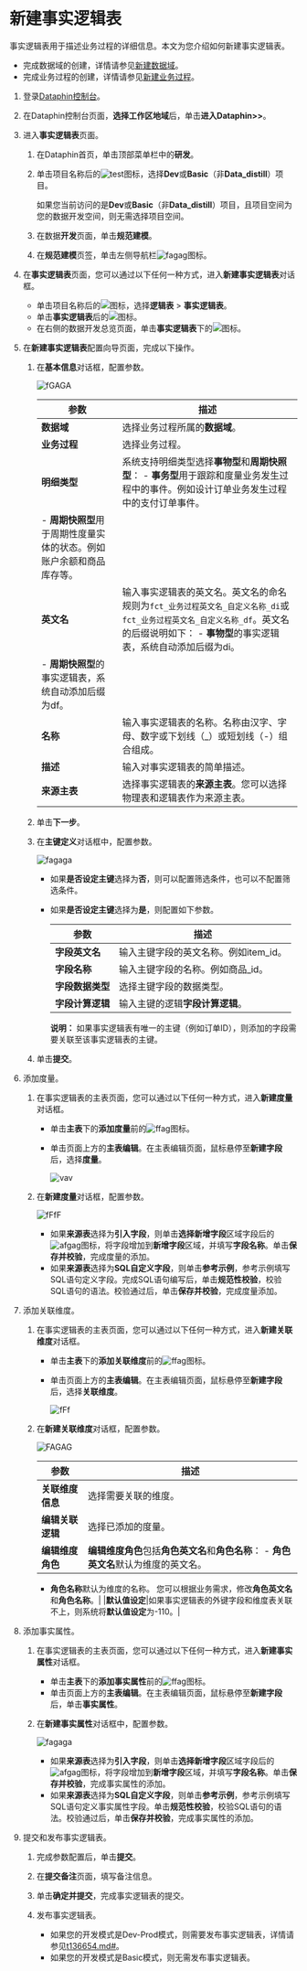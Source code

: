 # 新建事实逻辑表

事实逻辑表用于描述业务过程的详细信息。本文为您介绍如何新建事实逻辑表。

-   完成数据域的创建，详情请参见[新建数据域](/cn.zh-CN/数仓规划/业务板块/新建数据域.md)。
-   完成业务过程的创建，详情请参见[新建业务过程](/cn.zh-CN/数据开发/规范建模/规范定义-业务过程/新建业务过程.md)。

1.  登录[Dataphin控制台](https://dataphin.console.aliyun.com/workingArea)。

2.  在Dataphin控制台页面，**选择工作区地域**后，单击**进入Dataphin\>\>**。

3.  进入**事实逻辑表**页面。

    1.  在Dataphin首页，单击顶部菜单栏中的**研发**。

    2.  单击项目名称后的![test](https://static-aliyun-doc.oss-accelerate.aliyuncs.com/assets/img/zh-CN/9887549951/p110089.png)图标，选择**Dev**或**Basic**（非**Data\_distill**）项目。

        如果您当前访问的是**Dev**或**Basic**（非**Data\_distill**）项目，且项目空间为您的数据开发空间，则无需选择项目空间。

    3.  在数据**开发**页面，单击**规范建模**。

    4.  在**规范建模**页签，单击左侧导航栏![fagag](https://static-aliyun-doc.oss-accelerate.aliyuncs.com/assets/img/zh-CN/4587549951/p101371.png)图标。

4.  在**事实逻辑表**页面，您可以通过以下任何一种方式，进入**新建事实逻辑表**对话框。

    -   单击项目名称后的![](https://static-aliyun-doc.oss-accelerate.aliyuncs.com/assets/img/zh-CN/0887549951/p69318.png)图标，选择**逻辑表** \> **事实逻辑表**。
    -   单击**事实逻辑表**后的![](https://static-aliyun-doc.oss-accelerate.aliyuncs.com/assets/img/zh-CN/0887549951/p69320.png)图标。
    -   在右侧的数据开发总览页面，单击**事实逻辑表**下的![](https://static-aliyun-doc.oss-accelerate.aliyuncs.com/assets/img/zh-CN/0887549951/p69322.png)图标。
5.  在**新建事实逻辑表**配置向导页面，完成以下操作。

    1.  在**基本信息**对话框，配置参数。

        ![fGAGA](https://static-aliyun-doc.oss-accelerate.aliyuncs.com/assets/img/zh-CN/5487549951/p101374.png)

        |参数|描述|
        |--|--|
        |**数据域**|选择业务过程所属的**数据域**。|
        |**业务过程**|选择业务过程。|
        |**明细类型**|系统支持明细类型选择**事物型**和**周期快照型**：         -   **事务型**用于跟踪和度量业务发生过程中的事件。例如设计订单业务发生过程中的支付订单事件。
        -   **周期快照型**用于周期性度量实体的状态。例如账户余额和商品库存等。 |
        |**英文名**|输入事实逻辑表的英文名。英文名的命名规则为`fct_业务过程英文名_自定义名称_di`或`fct_业务过程英文名_自定义名称_df`。英文名的后缀说明如下：         -   **事物型**的事实逻辑表，系统自动添加后缀为di。
        -   **周期快照型**的事实逻辑表，系统自动添加后缀为df。 |
        |**名称**|输入事实逻辑表的名称。名称由汉字、字母、数字或下划线（\_）或短划线（-）组合组成。|
        |**描述**|输入对事实逻辑表的简单描述。|
        |**来源主表**|选择事实逻辑表的**来源主表**。您可以选择物理表和逻辑表作为来源主表。|

    2.  单击**下一步**。

    3.  在**主键定义**对话框中，配置参数。

        ![fagaga](https://static-aliyun-doc.oss-accelerate.aliyuncs.com/assets/img/zh-CN/5487549951/p101377.png)

        -   如果**是否设定主键**选择为**否**，则可以配置筛选条件，也可以不配置筛选条件。
        -   如果**是否设定主键**选择为**是**，则配置如下参数。

            |参数|描述|
            |--|--|
            |**字段英文名**|输入主键字段的英文名称。例如item\_id。|
            |**字段名称**|输入主键字段的名称。例如商品\_id。|
            |**字段数据类型**|选择主键字段的数据类型。|
            |**字段计算逻辑**|输入主键的逻辑**字段计算逻辑**。|

            **说明：** 如果事实逻辑表有唯一的主键（例如订单ID），则添加的字段需要关联至该事实逻辑表的主键。

    4.  单击**提交**。

6.  添加度量。

    1.  在事实逻辑表的主表页面，您可以通过以下任何一种方式，进入**新建度量**对话框。

        -   单击**主表**下的**添加度量**前的![ffag](https://static-aliyun-doc.oss-accelerate.aliyuncs.com/assets/img/zh-CN/6487549951/p101400.png)图标。
        -   单击页面上方的**主表编辑**。在主表编辑页面，鼠标悬停至**新建字段**后，选择**度量**。

            ![vav](https://static-aliyun-doc.oss-accelerate.aliyuncs.com/assets/img/zh-CN/8090987951/p101412.png)

    2.  在**新建度量**对话框，配置参数。

        ![fFfF](https://static-aliyun-doc.oss-accelerate.aliyuncs.com/assets/img/zh-CN/8090987951/p101414.png)

        -   如果**来源表**选择为**引入字段**，则单击**选择新增字段**区域字段后的![afgag](https://static-aliyun-doc.oss-accelerate.aliyuncs.com/assets/img/zh-CN/6487549951/p101417.png)图标，将字段增加到**新增字段**区域，并填写**字段名称**。单击**保存并校验**，完成度量的添加。
        -   如果**来源表**选择为**SQL自定义字段**，则单击**参考示例**，参考示例填写SQL语句定义字段。完成SQL语句编写后，单击**规范性校验**，校验SQL语句的语法。校验通过后，单击**保存并校验**，完成度量添加。
7.  添加关联维度。

    1.  在事实逻辑表的主表页面，您可以通过以下任何一种方式，进入**新建关联维度**对话框。

        -   单击**主表**下的**添加关联维度**前的![ffag](https://static-aliyun-doc.oss-accelerate.aliyuncs.com/assets/img/zh-CN/6487549951/p101400.png)图标。
        -   单击页面上方的**主表编辑**。在主表编辑页面，鼠标悬停至**新建字段**后，选择**关联维度**。

            ![fFf](https://static-aliyun-doc.oss-accelerate.aliyuncs.com/assets/img/zh-CN/6487549951/p101406.png)

    2.  在**新建关联维度**对话框，配置参数。

        ![FAGAG](https://static-aliyun-doc.oss-accelerate.aliyuncs.com/assets/img/zh-CN/6487549951/p101407.png)

        |参数|描述|
        |--|--|
        |**关联维度信息**|选择需要关联的维度。|
        |**编辑关联逻辑**|选择已添加的度量。|
        |**编辑维度角色**|**编辑维度角色**包括**角色英文名**和**角色名称**：         -   **角色英文名**默认为维度的英文名。
        -   **角色名称**默认为维度的名称。
 您可以根据业务需求，修改**角色英文名**和**角色名称**。|
        |**默认值设定**|如果事实逻辑表的外键字段和维度表关联不上，则系统将**默认值设定**为-110。|

8.  添加事实属性。

    1.  在事实逻辑表的主表页面，您可以通过以下任何一种方式，进入**新建事实属性**对话框。

        -   单击**主表**下的**添加事实属性**前的![ffag](https://static-aliyun-doc.oss-accelerate.aliyuncs.com/assets/img/zh-CN/6487549951/p101400.png)图标。
        -   单击页面上方的**主表编辑**。在主表编辑页面，鼠标悬停至**新建字段**后，单击**事实属性**。
    2.  在**新建事实属性**对话框中，配置参数。

        ![fagaga](https://static-aliyun-doc.oss-accelerate.aliyuncs.com/assets/img/zh-CN/6487549951/p101432.png)

        -   如果**来源表**选择为**引入字段**，则单击**选择新增字段**区域字段后的![afgag](https://static-aliyun-doc.oss-accelerate.aliyuncs.com/assets/img/zh-CN/6487549951/p101417.png)图标，将字段增加到**新增字段**区域，并填写**字段名称**。单击**保存并校验**，完成事实属性的添加。
        -   如果**来源表**选择为**SQL自定义字段**，则单击**参考示例**，参考示例填写SQL语句定义事实属性字段。单击**规范性校验**，校验SQL语句的语法。校验通过后，单击**保存并校验**，完成事实属性的添加。
9.  提交和发布事实逻辑表。

    1.  完成参数配置后，单击**提交**。

    2.  在**提交备注**页面，填写备注信息。

    3.  单击**确定并提交**，完成事实逻辑表的提交。

    4.  发布事实逻辑表。

        -   如果您的开发模式是Dev-Prod模式，则需要发布事实逻辑表，详情请参见[t136654.md\#](/cn.zh-CN/任务发布/管理发布任务.md)。
        -   如果您的开发模式是Basic模式，则无需发布事实逻辑表。

